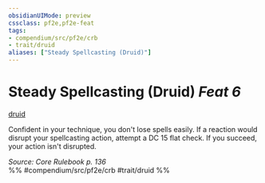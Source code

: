 ```yaml
---
obsidianUIMode: preview
cssclass: pf2e,pf2e-feat
tags:
- compendium/src/pf2e/crb
- trait/druid
aliases: ["Steady Spellcasting (Druid)"]
---
```

# Steady Spellcasting (Druid)  *Feat 6*  
[druid](../../rules/traits/druid.md)  


Confident in your technique, you don't lose spells easily. If a reaction would disrupt your spellcasting action, attempt a DC 15 flat check. If you succeed, your action isn't disrupted.

*Source: Core Rulebook p. 136*  
%% #compendium/src/pf2e/crb #trait/druid %%